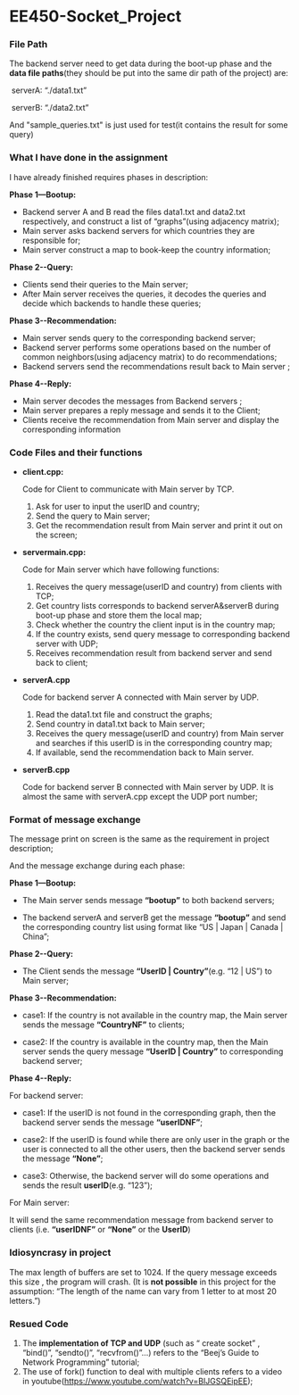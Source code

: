 # EE450-Socket_Project

### File Path

The backend server need to get data during the boot-up phase and the **data file paths**(they should be put into the same dir path of the project) are:

​	serverA: “./data1.txt”

​	serverB: “./data2.txt”

And "sample_queries.txt" is just used for test(it contains the result for some query)   
 
### What I have done in the assignment

I have already finished requires phases in description:

**Phase 1—Bootup:** 

- Backend server A and B read the files data1.txt and data2.txt respectively, and construct a list of “graphs”(using adjacency matrix);
- Main server asks backend servers for which countries they are responsible for;
- Main server construct a map to book-keep the country information;

**Phase 2--Query:** 

- Clients send their queries to the Main server;
- After Main server receives the queries, it decodes the queries and decide which backends to handle these queries;

**Phase 3--Recommendation:** 

- Main server sends query to the corresponding backend server;
- Backend server performs some operations based on the number of common neighbors(using adjacency matrix) to  do recommendations;
- Backend servers send the recommendations result back to Main server ;

**Phase 4--Reply:** 

- Main server decodes the messages from Backend servers ;
- Main server prepares a reply message and sends it to the Client;
- Clients receive the recommendation from Main server and display the corresponding information

### Code Files and their functions

- **client.cpp:** 

    Code for Client to communicate with Main server by TCP.  

    1. Ask for user to input the userID and country;
    2. Send the query to Main server;
    3. Get the recommendation result from Main server and print it out on the screen;

- **servermain.cpp:**

    Code for Main server which have following functions:
    1. Receives the query message(userID and country) from clients with TCP;
    2. Get country lists corresponds to  backend serverA&serverB during boot-up phase and store them the local map; 
    3. Check whether the country the client input is in the country map;
    4. If the country exists, send query message to  corresponding backend server with UDP;
    5. Receives  recommendation  result from backend server and send back to client;

- **serverA.cpp**

    Code for backend server A connected with Main server by UDP.

    1. Read the data1.txt file and construct the graphs;
    2. Send country in data1.txt back to Main server;
    3. Receives the query message(userID and country) from Main server and searches if this userID is in the corresponding  country map;
    4. If available,  send the recommendation  back to Main server.

- **serverB.cpp**

    Code for backend server B connected with Main server by UDP. It is almost the same with serverA.cpp except the UDP port number;

### Format of message exchange

The message print on screen is the same as the requirement in project description;

And the message exchange during each phase:

**Phase 1—Bootup:** 

- The Main server sends message **“bootup”** to both backend servers;

- The backend serverA and serverB get the message **“bootup”** and send the corresponding country list using format like  “US | Japan | Canada | China”;

**Phase 2--Query:** 

- The Client sends the message **“UserID | Country”**(e.g. “12 | US”) to Main server;

**Phase 3--Recommendation:** 

- case1: If the country is not available in the country map, the Main server sends the message **“CountryNF”** to clients;

- case2: If the country is available in the country map, then the Main server sends the query message **“UserID | Country”** to corresponding backend server;

**Phase 4--Reply:** 

For backend server:

- case1: If the userID is not found in the corresponding graph, then the backend server sends the message **“userIDNF”**;

- case2: If the userID is found while there are only user in the graph or the user is connected to all the other users, then the backend server sends the message **“None”**;

- case3: Otherwise, the backend server will do some operations and sends the result **userID**(e.g. “123”);

For Main server:

   It will send the same recommendation message from backend server to clients (i.e. **“userIDNF”** or **“None”** or the **UserID**)

### Idiosyncrasy in project

The max length of buffers are set to 1024. If the query message exceeds this size , the program will crash. (It is **not possible** in this project for the assumption: “The length of the name can vary from 1 letter to at most 20 letters.”)

### Resued Code

1. The **implementation of TCP and UDP** (such as  “ create socket” , “bind()”, “sendto()”, “recvfrom()”…)  refers to the “Beej’s Guide to Network Programming” tutorial;
2. The use of  fork() function to deal with multiple clients refers to a video in youtube(https://www.youtube.com/watch?v=BIJGSQEipEE);



